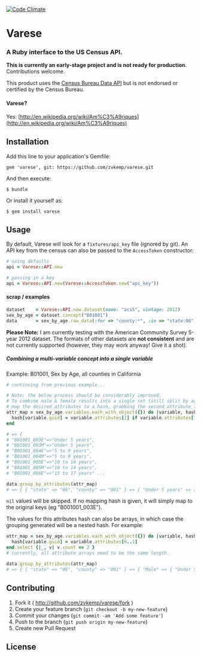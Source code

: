 [![Code Climate](https://codeclimate.com/github/zvkemp/varese.png)](https://codeclimate.com/github/zvkemp/varese)

# Varese

### A Ruby interface to the US Census API.

**This is currently an early-stage project and is not ready for production.** Contributions welcome.

This product uses the [Census Bureau Data API](http://www.census.gov/developers/) but is not endorsed or certified by the Census Bureau.

#### Varese?

Yes: [http://en.wikipedia.org/wiki/Am%C3%A9riques](http://en.wikipedia.org/wiki/Am%C3%A9riques)

## Installation

Add this line to your application's Gemfile:

    gem 'varese', git: https://github.com/zvkemp/varese.git

And then execute:

    $ bundle

Or install it yourself as:

    $ gem install varese

## Usage

By default, Varese will look for a `fixtures/api_key` file (ignored by git). An API key from the census can also be
passed to the `AccessToken` constructor:

```ruby
# using defaults
api = Varese::API.new

# passing in a key
api = Varese::API.new(Varese::AccessToken.new("api_key"))
```


#### scrap / examples

```ruby
dataset    = Varese::API.new.dataset(name: "acs5", vintage: 2012)
sex_by_age = dataset.concept("B01001")
data       = sex_by_age.raw_data(:for => "county:*", :in => "state:06")
```

**Please Note:** I am currently testing with the American Community Survey 5-year 2012 dataset.
The formats of other datasets are **not consistent** and are not currently supported (however, they
may work anyway! Give it a shot).

##### Combining a multi-variable concept into a single variable

Example: B01001, Sex by Age, all counties in California

```ruby
# continuing from previous example...

# Note: the below process should be considerably improved.
# To combine male & female results into a single set (still split by age),
# map the desired attributes to a hash, grabbing the second attribute (age) only:
attr_map = sex_by_age.variables.each_with_object({}) do |variable, hash|
  hash[variable.guid] = variable.attributes[1] if variable.attributes[1]
end

# => {
# "B01001_003E"=>"Under 5 years", 
# "B01001_003M"=>"Under 5 years", 
# "B01001_004E"=>"5 to 9 years", 
# "B01001_004M"=>"5 to 9 years", 
# "B01001_005E"=>"10 to 14 years", 
# "B01001_005M"=>"10 to 14 years", 
# "B01001_006E"=>"15 to 17 years" ...

data.group_by_attributes(attr_map)
# => { { "state" => "06", "county" => "001" } => { "Under 5 years" => 2048 ... } ...}
```

`nil` values will be skipped. If no mapping hash is given, it will simply map to the original
keys (eg "B001001_003E").

The values for this attributes hash can also be arrays, in which case the grouping generated
will be a nested hash. For example:

```ruby
attr_map = sex_by_age.variables.each_with_object({}) do |variable, hash|
  hash[variable.guid] = variable.attributes[0..1] 
end.select {|_, v| v.count == 2 }
# currently, all attribute arrays need to be the same length.

data.group_by_attributes(attr_map) 
# => { { "state" => "06", "county" => "001" } => { "Male" => { "Under 5 years" => 1023 }} ... }
```





## Contributing

1. Fork it ( http://github.com/zvkemp/varese/fork )
2. Create your feature branch (`git checkout -b my-new-feature`)
3. Commit your changes (`git commit -am 'Add some feature'`)
4. Push to the branch (`git push origin my-new-feature`)
5. Create new Pull Request

## License
